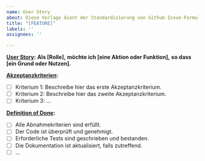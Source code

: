 ```yaml
---
name: User Story
about: Diese Vorlage dient der Standardisierung von Github-Issue-Formulierungen für User Stories
title: "[FEATURE]"
labels: ''
assignees: ''

---
```


**[User Story](https://www.atlassian.com/agile/project-management/user-stories):**
**Als [Rolle],**
**möchte ich [eine Aktion oder Funktion],**
**so dass [ein Grund oder Nutzen].**

**[Akzeptanzkriterien](https://www.atlassian.com/work-management/project-management/acceptance-criteria):**
- [ ] Kriterium 1: Beschreibe hier das erste Akzeptanzkriterium.
- [ ] Kriterium 2: Beschreibe hier das zweite Akzeptanzkriterium.
- [ ] Kriterium 3: ...

**[Definition of Done](https://www.atlassian.com/agile/project-management/definition-of-done):** 
- [ ] Alle Abnahmekriterien sind erfüllt.
- [ ] Der Code ist überprüft und genehmigt.
- [ ] Erforderliche Tests sind geschrieben und bestanden.
- [ ] Die Dokumentation ist aktualisiert, falls zutreffend.
- [ ] ...
